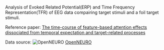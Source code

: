 Analysis of Evoked Related Potential(ERP) and Time Frequency Representation(TFR) of EEG data compairing target stimuli and a foil target stimuli.

Reference paper: [The time-course of feature-based attention effects dissociated from temporal expectation and target-related processes](https://www.nature.com/articles/s41598-022-10687-x)

Data source: ![OpenNEURO](https://openneuro.org/assets/on-light-horz.23ff22c3.svg) [OpenNEURO](https://openneuro.org/datasets/ds004043)


